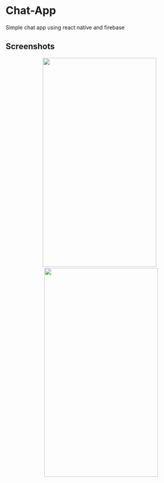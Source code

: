 # Chat-App
Simple chat app using react native and firebase

## Screenshots 
<p align="center">
  <img width="300" height="550" src="https://user-images.githubusercontent.com/17886017/27801388-c348595c-5feb-11e7-8776-21d467786919.png">
  &nbsp
    <img width="300" height="550" src="https://user-images.githubusercontent.com/17886017/27801410-e30d64d0-5feb-11e7-966a-b16252b6d8a1.png">
</p>


